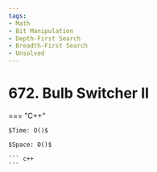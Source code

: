 ```yaml
---
tags:
- Math
- Bit Manipulation
- Depth-First Search
- Breadth-First Search
- Unsolved
---
```



# 672. Bulb Switcher II

=== "C++"

    $Time: O()$

    $Space: O()$

    ``` c++
    ```